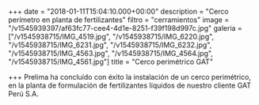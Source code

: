 +++
date = "2018-01-11T15:04:10.000+00:00"
description = "Cerco perímetro en planta de fertilizantes"
filtro = "cerramientos"
image = "/v1545939397/af63fc77-cee4-4d1e-8251-f39f198d997c.jpg"
galeria = ["/v1545938715/IMG_4519.jpg", "/v1545938715/IMG_6220.jpg", "/v1545938715/IMG_6231.jpg", "/v1545938715/IMG_6232.jpg", "/v1545938715/IMG_4563.jpg", "/v1545938715/IMG_4564.jpg", "/v1545938715/IMG_4561.jpg"]
title = "Cerco perimétrico GAT"

+++
Prelima ha concluído con éxito la instalación de un cerco perimétrico, en la planta de formulación de fertilizantes líquidos de nuestro cliente GAT Perú S.A.

